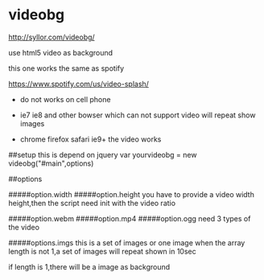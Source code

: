videobg
=======
http://syllor.com/videobg/

use html5 video as background 

this one works the same as spotify

https://www.spotify.com/us/video-splash/

+ do not works on cell phone

+ ie7 ie8 and other bowser which can not support video will repeat show images

+ chrome firefox safari ie9+ the video works


##setup
this is depend on jquery 
var yourvideobg = new videobg("#main",options)


##options

#####option.width 
#####option.height
you have to provide a video width height,then the script need init with the video ratio

#####option.webm
#####option.mp4
#####option.ogg
need 3 types of the video

#####options.imgs
this is a set of images or one image
when the array length is not 1,a set of images will repeat shown in 10sec

if length is 1,there will be a image as background
